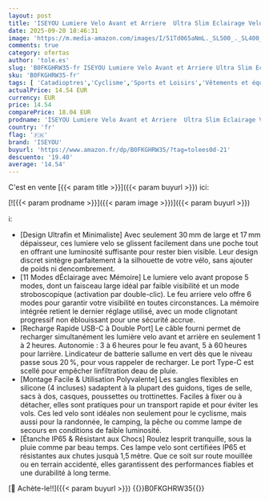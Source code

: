 ```yaml
---
layout: post
title: 'ISEYOU Lumiere Velo Avant et Arriere  Ultra Slim Eclairage Velo Rechargeables USB-C  5+6 Modes Lampe Velo LED Puissantes  Étanche IP65 Phare Velo Catadioptres pour Nocturne Cyclysme VTT  VTC'
date: 2025-09-20 18:46:31
image: 'https://m.media-amazon.com/images/I/51Td065aNmL._SL500_._SL400_.jpg'
comments: true
category: ofertas
author: 'tole.es'
slug: 'B0FKGHRW35-fr ISEYOU Lumiere Velo Avant et Arriere Ultra Slim Eclairage...'
sku: 'B0FKGHRW35-fr'
tags: [ 'Catadioptres','Cyclisme','Sports et Loisirs','Vêtements et équipement de sport','iseyou','Éclairage de vélo','🇫🇷', ]
actualPrice: 14.54 EUR
currency: EUR
price: 14.54
comparePrice: 18.04 EUR
prodname: 'ISEYOU Lumiere Velo Avant et Arriere  Ultra Slim Eclairage Velo Rechargeables USB-C  5+6 Modes Lampe Velo LED Puissantes  Étanche IP65 Phare Velo Catadioptres pour Nocturne Cyclysme VTT  VTC'
country: 'fr'
flag: '🇫🇷'
brand: 'ISEYOU'
buyurl: 'https://www.amazon.fr/dp/B0FKGHRW35/?tag=tolees0d-21'
descuento: '19.40'
average: '14.54'
---
```


C'est en vente [{{< param title >}}]({{< param buyurl >}}) ici:

[![{{< param prodname >}}]({{< param image >}})]({{< param buyurl >}})

ℹ️:

- [Design Ultrafin et Minimaliste] Avec seulement 30 mm de large et 17 mm dépaisseur, ces lumiere velo se glissent facilement dans une poche tout en offrant une luminosité suffisante pour rester bien visible. Leur design discret sintègre parfaitement à la silhouette de votre vélo, sans ajouter de poids ni dencombrement.
- [11 Modes dÉclairage avec Mémoire] Le lumiere velo avant propose 5 modes, dont un faisceau large idéal par faible visibilité et un mode stroboscopique (activation par double-clic). Le feu arriere velo offre 6 modes pour garantir votre visibilité en toutes circonstances. La mémoire intégrée retient le dernier réglage utilisé, avec un mode clignotant progressif non éblouissant pour une sécurité accrue.
- [Recharge Rapide USB-C à Double Port] Le câble fourni permet de recharger simultanément les lumière velo avant et arrière en seulement 1 à 2 heures. Autonomie : 3 à 6 heures pour le feu avant, 5 à 60 heures pour larrière. Lindicateur de batterie sallume en vert dès que le niveau passe sous 20 %, pour vous rappeler de recharger. Le port Type-C est scellé pour empêcher linfiltration deau de pluie.
- [Montage Facile & Utilisation Polyvalente] Les sangles flexibles en silicone (4 incluses) sadaptent à la plupart des guidons, tiges de selle, sacs à dos, casques, poussettes ou trottinettes. Faciles à fixer ou à détacher, elles sont pratiques pour un transport rapide et pour éviter les vols. Ces led velo sont idéales non seulement pour le cyclisme, mais aussi pour la randonnée, le camping, la pêche ou comme lampe de secours en conditions de faible luminosité.
- [Étanche IP65 & Résistant aux Chocs] Roulez lesprit tranquille, sous la pluie comme par beau temps. Ces lampe velo sont certifiées IP65 et résistantes aux chutes jusquà 1,5 mètre. Que ce soit sur route mouillée ou en terrain accidenté, elles garantissent des performances fiables et une durabilité à long terme.

[🛒 Achète-le!!]({{< param buyurl >}})
{{<world>}}B0FKGHRW35{{</world>}}
